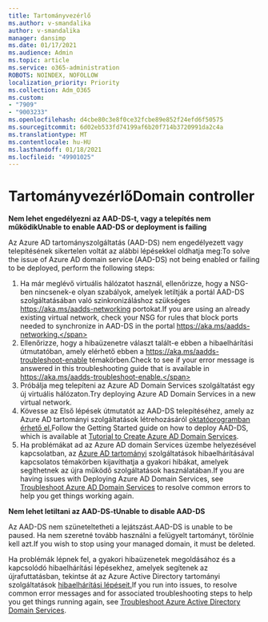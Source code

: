 ```yaml
---
title: Tartományvezérlő
ms.author: v-smandalika
author: v-smandalika
manager: dansimp
ms.date: 01/17/2021
ms.audience: Admin
ms.topic: article
ms.service: o365-administration
ROBOTS: NOINDEX, NOFOLLOW
localization_priority: Priority
ms.collection: Adm_O365
ms.custom:
- "7909"
- "9003233"
ms.openlocfilehash: d4cbe80c3e8f0ce32fcbe89e852f24efd6f50575
ms.sourcegitcommit: 6d02eb533fd74199af6b20f714b3720991da2c4a
ms.translationtype: MT
ms.contentlocale: hu-HU
ms.lasthandoff: 01/18/2021
ms.locfileid: "49901025"
---
```

# <a name="domain-controller"></a><span data-ttu-id="4c35e-102">Tartományvezérlő</span><span class="sxs-lookup"><span data-stu-id="4c35e-102">Domain controller</span></span>

<span data-ttu-id="4c35e-103">**Nem lehet engedélyezni az AAD-DS-t, vagy a telepítés nem működik**</span><span class="sxs-lookup"><span data-stu-id="4c35e-103">**Unable to enable AAD-DS or deployment is failing**</span></span>

<span data-ttu-id="4c35e-104">Az Azure AD tartományszolgáltatás (AAD-DS) nem engedélyezett vagy telepítésének sikertelen voltát az alábbi lépésekkel oldhatja meg:</span><span class="sxs-lookup"><span data-stu-id="4c35e-104">To solve the issue of Azure AD domain service (AAD-DS) not being enabled or failing to be deployed, perform the following steps:</span></span>

1. <span data-ttu-id="4c35e-105">Ha már meglévő virtuális hálózatot használ, ellenőrizze, hogy a NSG-ben nincsenek-e olyan szabályok, amelyek letiltják a portál AAD-DS szolgáltatásában való szinkronizáláshoz szükséges https://aka.ms/aadds-networking portokat.</span><span class="sxs-lookup"><span data-stu-id="4c35e-105">If you are using an already existing virtual network, check your NSG for rules that block ports needed to synchronize in AAD-DS in the portal https://aka.ms/aadds-networking.</span></span>
2. <span data-ttu-id="4c35e-106">Ellenőrizze, hogy a hibaüzenetre választ talált-e ebben a hibaelhárítási útmutatóban, amely elérhető ebben a  https://aka.ms/aadds-troubleshoot-enable témakörben.</span><span class="sxs-lookup"><span data-stu-id="4c35e-106">Check to see if your error message is answered in this troubleshooting guide that is available in  https://aka.ms/aadds-troubleshoot-enable.</span></span>
3. <span data-ttu-id="4c35e-107">Próbálja meg telepíteni az Azure AD Domain Services szolgáltatást egy új virtuális hálózaton.</span><span class="sxs-lookup"><span data-stu-id="4c35e-107">Try deploying Azure AD Domain Services in a new virtual network.</span></span>
4. <span data-ttu-id="4c35e-108">Kövesse az Első lépések útmutatót az AAD-DS telepítéséhez, amely az Azure AD tartományi szolgáltatások létrehozásáról [oktatóprogramban érhető el.](https://docs.microsoft.com/azure/active-directory-domain-services/tutorial-create-instance)</span><span class="sxs-lookup"><span data-stu-id="4c35e-108">Follow the Getting Started guide on how to deploy AAD-DS, which is available at [Tutorial to Create Azure AD Domain Services](https://docs.microsoft.com/azure/active-directory-domain-services/tutorial-create-instance).</span></span>
5. <span data-ttu-id="4c35e-109">Ha problémákat ad az Azure AD domain Services üzembe helyezésével kapcsolatban, az [Azure AD tartományi](https://docs.microsoft.com/azure/active-directory-domain-services/troubleshoot) szolgáltatások hibaelhárításával kapcsolatos témakörben kijavíthatja a gyakori hibákat, amelyek segíthetnek az újra működő szolgáltatások használatában.</span><span class="sxs-lookup"><span data-stu-id="4c35e-109">If you are having issues with Deploying Azure AD Domain Services, see [Troubleshoot Azure AD Domain Services](https://docs.microsoft.com/azure/active-directory-domain-services/troubleshoot) to resolve common errors to help you get things working again.</span></span> 

<span data-ttu-id="4c35e-110">**Nem lehet letiltani az AAD-DS-t**</span><span class="sxs-lookup"><span data-stu-id="4c35e-110">**Unable to disable AAD-DS**</span></span>

<span data-ttu-id="4c35e-111">Az AAD-DS nem szüneteltetheti a lejátszást.</span><span class="sxs-lookup"><span data-stu-id="4c35e-111">AAD-DS is unable to be paused.</span></span> <span data-ttu-id="4c35e-112">Ha nem szeretné tovább használni a felügyelt tartományt, törölnie kell azt.</span><span class="sxs-lookup"><span data-stu-id="4c35e-112">If you wish to stop using your managed domain, it must be deleted.</span></span>

<span data-ttu-id="4c35e-113">Ha problémák lépnek fel, a gyakori hibaüzenetek megoldásához és a kapcsolódó hibaelhárítási lépésekhez, amelyek segítenek az újrafuttatásban, tekintse át az Azure Active Directory tartományi szolgáltatások [hibaelhárítási lépéseit.](https://docs.microsoft.com/azure/active-directory-domain-services/troubleshoot)</span><span class="sxs-lookup"><span data-stu-id="4c35e-113">If you run into issues, to resolve common error messages and for associated troubleshooting steps to help you get things running again, see [Troubleshoot Azure Active Directory Domain Services](https://docs.microsoft.com/azure/active-directory-domain-services/troubleshoot).</span></span>
